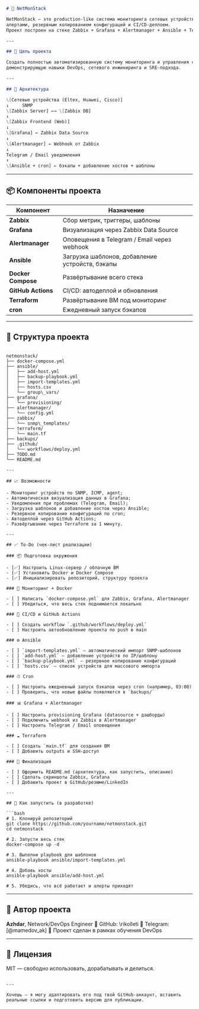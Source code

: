 ```markdown
# 🚀 NetMonStack

NetMonStack — это production-like система мониторинга сетевых устройств с автоматическим сбором метрик, визуализацией,
алертами, резервным копированием конфигураций и CI/CD-деплоем.
Проект построен на стеке Zabbix + Grafana + Alertmanager + Ansible + Terraform + Docker Compose.

---

## 📌 Цель проекта

Создать полностью автоматизированную систему мониторинга и управления сетевой инфраструктурой,
демонстрирующую навыки DevOps, сетевого инжиниринга и SRE-подхода.

---

## 🧱 Архитектура

\[Сетевые устройства (Eltex, Huawei, Cisco)]
↓     SNMP
\[Zabbix Server] ←→ \[Zabbix DB]
↓
\[Zabbix Frontend (Web)]
↓
\[Grafana] ← Zabbix Data Source
↓
\[Alertmanager] ← Webhook от Zabbix
↓
Telegram / Email уведомления
↑
\[Ansible + cron] ← бэкапы + добавление хостов + шаблоны

```

---

## 📦 Компоненты проекта

| Компонент        | Назначение                                      |
|------------------|-------------------------------------------------|
| **Zabbix**        | Сбор метрик, триггеры, шаблоны                 |
| **Grafana**       | Визуализация через Zabbix Data Source          |
| **Alertmanager**  | Оповещения в Telegram / Email через webhook    |
| **Ansible**       | Загрузка шаблонов, добавление устройств, бэкапы|
| **Docker Compose**| Развёртывание всего стека                      |
| **GitHub Actions**| CI/CD: автодеплой и обновления                 |
| **Terraform**     | Развёртывание ВМ под мониторинг                |
| **cron**          | Ежедневный запуск бэкапов                      |

---

## 📁 Структура проекта

```

netmonstack/
├── docker-compose.yml
├── ansible/
│   ├── add-host.yml
│   ├── backup-playbook.yml
│   ├── import-templates.yml
│   ├── hosts.csv
│   └── group\_vars/
├── grafana/
│   └── provisioning/
├── alertmanager/
│   └── config.yml
├── zabbix/
│   └── snmp\_templates/
├── terraform/
│   └── main.tf
├── backups/
├── .github/
│   └── workflows/deploy.yml
├── TODO.md
└── README.md

---

## 📈 Возможности

- Мониторинг устройств по SNMP, ICMP, agent;
- Автоматическая визуализация данных в Grafana;
- Уведомления при проблемах (Telegram, Email);
- Загрузка шаблонов и добавление хостов через Ansible;
- Резервное копирование конфигураций по cron;
- Автодеплой через GitHub Actions;
- Развёртывание через Terraform за 1 минуту.

---

## ✅ To-Do (чек-лист реализации)

### 📦 Подготовка окружения

- [✅] Настроить Linux-сервер / облачную ВМ
- [✅] Установить Docker и Docker Compose
- [✅] Инициализировать репозиторий, структуру проекта

### 🐳 Мониторинг + Docker

- [ ] Написать `docker-compose.yml` для Zabbix, Grafana, Alertmanager
- [ ] Убедиться, что весь стек поднимается локально

### 🚀 CI/CD и GitHub Actions

- [ ] Создать workflow `.github/workflows/deploy.yml`
- [ ] Настроить автообновление проекта по push в main

### ⚙️ Ansible

- [ ] `import-templates.yml` — автоматический импорт SNMP-шаблонов
- [ ] `add-host.yml` — добавление устройств по IP/шаблону
- [ ] `backup-playbook.yml` — резервное копирование конфигураций
- [ ] `hosts.csv` — список устройств для массового импорта

### ⏱ Cron

- [ ] Настроить ежедневный запуск бэкапов через cron (например, 03:00)
- [ ] Проверить, что новые файлы появляются в `backups/`

### 📊 Grafana + Alertmanager

- [ ] Настроить provisioning Grafana (datasource + дашборды)
- [ ] Подключить webhook из Zabbix в Alertmanager
- [ ] Настроить Telegram / Email оповещения

### ☁️ Terraform

- [ ] Создать `main.tf` для создания ВМ
- [ ] Добавить outputs и SSH-доступ

### 🧼 Финализация

- [ ] Оформить README.md (архитектура, как запустить, описание)
- [ ] Сделать скриншоты Zabbix, Grafana
- [ ] Добавить проект в GitHub/резюме/LinkedIn

---

## 🔧 Как запустить (в разработке)

```bash
# 1. Клонируй репозиторий
git clone https://github.com/yourname/netmonstack.git
cd netmonstack

# 2. Запусти весь стек
docker-compose up -d

# 3. Выполни playbook для шаблонов
ansible-playbook ansible/import-templates.yml

# 4. Добавь хосты
ansible-playbook ansible/add-host.yml

# 5. Убедись, что всё работает и алерты приходят
````

---

## 🧠 Автор проекта

**Azhdar**, Network/DevOps Engineer
📍 GitHub: \rikolleti
🔗 Telegram: \[@mamedov_ak]
🎯 Проект сделан в рамках обучения DevOps

---

## 📄 Лицензия

MIT — свободно использовать, дорабатывать и делиться.

```

---

Хочешь — я могу адаптировать его под твой GitHub-аккаунт, вставить реальные ссылки и подготовить версию для публикации.
```
